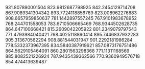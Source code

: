 931.807890001504
823.9812687798925
842.2454129714708
867.9089341304342
893.7724118856769
823.008962276883
908.6657959850637
781.1442897557245
767.9101983678952
768.244701558053
783.6710506665469
768.9344502628735
864.647100668421
815.2609042205922
801.2349079797543
771.4793984040421
768.4025118890414
895.7446837932283
905.313670562294
908.881544031947
901.2292181986284
778.5332373967395
834.5840387919621
857.0873176751486
864.5629105464091
860.2801563298368
771.11311168569
885.8082521226924
787.9435439362566
770.9360949576718
854.474413639487